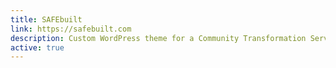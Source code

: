```yaml
---
title: SAFEbuilt
link: https://safebuilt.com
description: Custom WordPress theme for a Community Transformation Services company.
active: true
---
```

